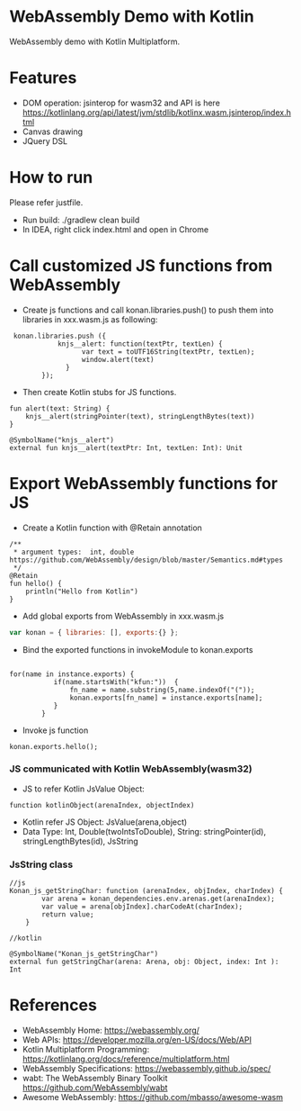 WebAssembly Demo with Kotlin
============================
WebAssembly demo with Kotlin Multiplatform.

# Features

* DOM operation: jsinterop for wasm32 and API is here https://kotlinlang.org/api/latest/jvm/stdlib/kotlinx.wasm.jsinterop/index.html
* Canvas drawing
* JQuery DSL

# How to run
Please refer justfile.

* Run build:  ./gradlew clean build
* In IDEA, right click index.html and open in Chrome

# Call customized JS functions from WebAssembly

* Create js functions and call konan.libraries.push() to push them into libraries in xxx.wasm.js as following:
```
 konan.libraries.push ({
            knjs__alert: function(textPtr, textLen) {
                  var text = toUTF16String(textPtr, textLen);
                  window.alert(text)
              }
        });
```

* Then create Kotlin stubs for JS functions.
```
fun alert(text: String) {
    knjs__alert(stringPointer(text), stringLengthBytes(text))
}

@SymbolName("knjs__alert")
external fun knjs__alert(textPtr: Int, textLen: Int): Unit

```

# Export WebAssembly functions for JS

* Create a Kotlin function with @Retain annotation

```
/**
 * argument types:  int, double https://github.com/WebAssembly/design/blob/master/Semantics.md#types
 */
@Retain
fun hello() {
    println("Hello from Kotlin")
}
```
* Add global exports from WebAssembly in xxx.wasm.js

```javascript
var konan = { libraries: [], exports:{} };
```

* Bind the exported functions in invokeModule to konan.exports

```

for(name in instance.exports) {
           if(name.startsWith("kfun:"))  {
               fn_name = name.substring(5,name.indexOf("("));
               konan.exports[fn_name] = instance.exports[name];
           }
        }

```

* Invoke js function

```
konan.exports.hello();
```


### JS communicated with Kotlin WebAssembly(wasm32)

* JS to refer Kotlin JsValue Object:

```
function kotlinObject(arenaIndex, objectIndex)
```

* Kotlin refer JS Object:  JsValue(arena,object)
* Data Type: Int, Double(twoIntsToDouble), String: stringPointer(id), stringLengthBytes(id), JsString

### JsString class

```
//js
Konan_js_getStringChar: function (arenaIndex, objIndex, charIndex) {
        var arena = konan_dependencies.env.arenas.get(arenaIndex);
        var value = arena[objIndex].charCodeAt(charIndex);
        return value;
    }

//kotlin

@SymbolName("Konan_js_getStringChar")
external fun getStringChar(arena: Arena, obj: Object, index: Int ): Int
```

# References

* WebAssembly Home: https://webassembly.org/
* Web APIs: https://developer.mozilla.org/en-US/docs/Web/API
* Kotlin Multiplatform Programming: https://kotlinlang.org/docs/reference/multiplatform.html
* WebAssembly Specifications: https://webassembly.github.io/spec/
* wabt: The WebAssembly Binary Toolkit https://github.com/WebAssembly/wabt
* Awesome WebAssembly: https://github.com/mbasso/awesome-wasm
